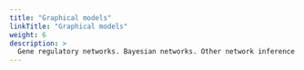```yaml
---
title: "Graphical models"
linkTitle: "Graphical models"
weight: 6
description: >
  Gene regulatory networks. Bayesian networks. Other network inference methods.
---
```

